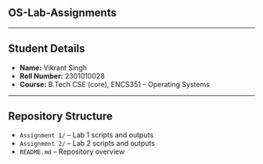 ## OS-Lab-Assignments

---

## Student Details
- **Name:** Vikrant Singh  
- **Roll Number:** 2301010028  
- **Course:** B.Tech CSE (core), ENCS351 – Operating Systems  

---

## Repository Structure
- `Assignment 1/` – Lab 1 scripts and outputs  
- `Assignment 2/` – Lab 2 scripts and outputs  
- `README.md` – Repository overview

